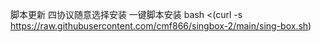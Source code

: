 脚本更新 四协议随意选择安装
一键脚本安装
bash <(curl -s https://raw.githubusercontent.com/cmf866/singbox-2/main/sing-box.sh)
